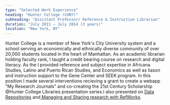 ```yaml
---
type: "Selected Work Experience"
heading: "Hunter College (CUNY)"
subheading: "Assistant Professor/ Reference & Instruction Librarian"
duration: "July 2011 – July 2014 (3 years)"
location: "New York, NY"
---
```


Hunter College is a member of New York's City University system and a school serving an economically and ethnically diverse community of over 20,000 students located in the heart of Manhattan.  As an academic librarian holding faculty rank, I taught a credit bearing course on research and digital literacy.  As the I provided reference and  subject expertise in Africana Studies, Latino and Puerto Rican Studies,  and Economics as well as liason and instruction support to the Gene Center and SEEK program. In this position I made several interventions recieving a grant to create a webapp "My Research Journals" and co-creating the 21st Century Scholarship @Hunter College Libraries presentation series.I also presented on <a href= "http://at.pscdn.net/008/00240/rtrn/Jonathan_Cain_June27/">Data Repositories</a> and<a href="http://at.pscdn.net/008/00240/events/mendeley/jcain/"> Managing and Sharing research with RefWorks</a>. 
